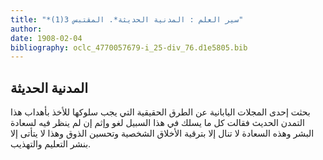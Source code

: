 ```yaml
---
title: "*سير العلم : المدنية الحديثة*. المقتبس 3(1)"
author: 
date: 1908-02-04
bibliography: oclc_4770057679-i_25-div_76.d1e5805.bib
---
```




##  المدنية الحديثة 


 بحثت  إحدى  المجلات اليابانية عن الطرق الحقيقية التي يجب سلوكها للأخذ بأهداب هذا التمدن الحديث فقالت كل ما يسلك في هذا السبيل لغو وإثم إن لم ينظر فيه لسعادة البشر وهذه السعادة لا تنال إلا بترقية الأخلاق الشخصية وتحسين الذوق وهذا لا يتأتى إلا بنشر التعليم والتهذيب. 
